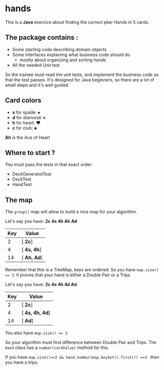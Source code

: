 # hands

This is a **Java** exercice about finding the correct pker Hands in 5 cards.

## The package contains :

* Some starting code describing domain objects
* Some Interfaces explaining what business code should do
  - mostly about organizing and sorting hands
* All the needed Unit test 

So the trainee must read the unit tests, and implement the business code so that the test passes. 
It's designed for Java beginners, so there are a lot of small steps and it's well guided

## Card colors

* **s** for spade: ♠️
* **d** for diamond: ♦️
* **h** for heart: ♥️
* **c** for club: ♣️

**Ah** is the Ace of Heart


## Where to start ?

You must pass the tests in that exact order:

* DeckGeneratotTest
* DeckTest
* HandTest

## The map

The `group()` map will allow to build a nice map for your algorithm.

Let's say you have: **2c 4s 4h Ah Ad**

| Key  | Value         |
| ---- | ------------- |
| 2    | [ **2c**]     |
| 4    | [ **4s, 4h**] |
| 14   | [ **Ah, Ad**] |

Remember that this is a TreeMap, keys are ordered.
So you have `map.size() == 3`. It proves that your hand is either a Double Pair or a Trips


Let's say you have: **2c 4s 4h 4d Ad**

| Key  | Value         |
| ---- | ------------- |
| 2    | [ **2c**]     |
| 4    | [ **4s, 4h, 4d**] |
| 14   | [ **Ad**] |

You also have `map.size() == 3`.

So your algorithm must find difference between Double Pair and Trips. The `Hand` class has a `number(cardValue)` method for this.

If you have `map.size()==3 && hand.number(map.keySet().first()) ==3 ` then you have a trips.








